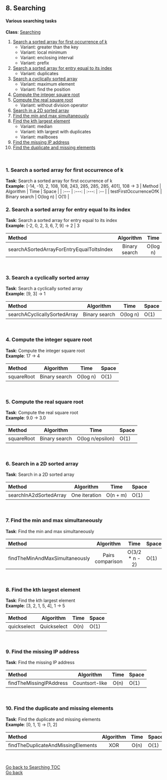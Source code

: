 ## <a name="searching"></a>8. Searching
#### Various searching tasks

**Class**: [Searching](/src/main/java/pro/amberovsky/elements/Searching.java)  

1. [Search a sorted array for first occurrence of k](#search-a-sorted-array-for-first-occurrence-of-k)
    * Variant: greater than the key
    * Variant: local minimum
    * Variant: enclosing interval
    * Variant: prefix
2. [Search a sorted array for entry equal to its index](#search-a-sorted-array-for-entry-equal-to-its-index)
    * Variant: duplicates
3. [Search a cyclically sorted array](#search-a-cyclically-sorted-array)
    * Variant: maximum element
    * Variant: find the position
4. [Compute the integer square root](#compute-the-integer-square-root)
5. [Compute the real square root](#compute-the-real-square-root)
    * Variant: without division operator
6. [Search in a 2D sorted array](#search-in-a-2d-sorted-array)
7. [Find the min and max simultaneously](#find-the-min-and-max-simultaneously)
8. [Find the kth largest element](#find-the-kth-largest-element)
    * Variant: median
    * Variant: kth largest with duplicates
    * Variant: mailboxes
9. [Find the missing IP address](#find-the-missing-ip-address)
10. [Find the duplicate and missing elements](#find-the-duplicate-and-missing-elements)
      
<br>

### 1. <a name="search-a-sorted-array-for-first-occurrence-of-k"></a>Search a sorted array for first occurrence of k
**Task**: Search a sorted array for first occurrence of k  
**Example**: \[-14, -10, 2, 108, 108, 243, 285, 285, 285, 401\], 108 -> 3
| Method | Algorithm | Time | Space |
| :--- | :---: | :---: | :-- |
| testFirstOccurrenceOfK | Binary search | O(log n) | O(1) |
<br>

### 2. <a name="search-a-sorted-array-for-entry-equal-to-its-index"></a>Search a sorted array for entry equal to its index
**Task**: Search a sorted array for entry equal to its index  
**Example**: \[-2, 0, 2, 3, 6, 7, 9\] -> 2 | 3

| Method | Algorithm | Time | Space |
| :--- | :---: | :---: | :-- |
| searchASortedArrayForEntryEqualToItsIndex | Binary search | O(log n) | O(1) |
<br>

### 3. <a name="search-a-cyclically-sorted-array"></a>Search a cyclically sorted array
**Task**:  Search a cyclically sorted array  
**Example**: \[9, 3\] -> 1  

| Method | Algorithm | Time | Space |
| :--- | :---: | :---: | :-- |
| searchACyclicallySortedArray | Binary search | O(log n) | O(1) |
<br>

### 4. <a name="compute-the-integer-square-root"></a>Compute the integer square root
**Task**: Compute the integer square root  
**Example**: 17 -> 4

| Method | Algorithm | Time | Space |
| :--- | :---: | :---: | :-- |
| squareRoot | Binary search | O(log n) | O(1) |
<br>

### 5. <a name="compute-the-real-square-root"></a>Compute the real square root
**Task**: Compute the real square root  
**Example**: 9.0 -> 3.0
   
| Method | Algorithm | Time | Space |
| :--- | :---: | :---: | :-- |
| squareRoot | Binary search | O(log n/epsilon) | O(1) |
<br>

### 6. <a name="search-in-a-2d-sorted-array"></a>Search in a 2D sorted array
**Task**: Search in a 2D sorted array  

| Method | Algorithm | Time | Space |
| :--- | :---: | :---: | :-- |
| searchInA2dSortedArray | One iteration | O(n + m) | O(1) |
<br>

### 7. <a name="find-the-min-and-max-simultaneously"></a>Find the min and max simultaneously
**Task**: Find the min and max simultaneously  

| Method | Algorithm | Time | Space |
| :--- | :---: | :---: | :-- |
| findTheMinAndMaxSimultaneously | Pairs comparison | O(3/2 * n - 2) | O(1) |
<br>

### 8. <a name="find-the-kth-largest-element"></a>Find the kth largest element
**Task**: Find the kth largest element  
**Example**: \[3, 2, 1, 5, 4\], 1 -> 5

| Method | Algorithm | Time | Space |
| :--- | :---: | :---: | :-- |
| quickselect | Quickselect | O(n) | O(1) |
<br>

### 9. <a name="find-the-missing-ip-address"></a>Find the missing IP address
**Task**: Find the missing IP address  

| Method | Algorithm | Time | Space |
| :--- | :---: | :---: | :-- |
| findTheMissingIPAddress | Countsort-like | O(n) | O(1) |
<br>

### 10. <a name="find-the-duplicate-and-missing-elements"></a>Find the duplicate and missing elements
**Task**: Find the duplicate and missing elements  
**Example**: \[0, 1, 1\] -> \[1, 2\] 

| Method | Algorithm | Time | Space |
| :--- | :---: | :---: | :-- |
| findTheDuplicateAndMissingElements | XOR | O(n) | O(1) |
<br>


[Go back to Searching TOC](#searching)  
[Go back](/README.md)
